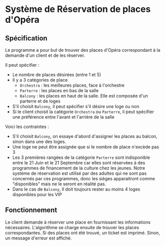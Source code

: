 # Système de Réservation de places d'Opéra

## Spécification

Le programme a pour but de trouver des places d'Opéra correspondant à la demande d'un client et de les réserver.

Il peut spécifier :
- Le nombre de places désirées (entre 1 et 5)
- Il y a 3 catégories de place
  - `Orchestra` : les meilleures places, face à l'orchestre
  - `Parterre` : les places en bas de la salle
  - `Balcony` : les places en haut de la salle. Elle est composée d'un parterre et de loges
- S'il choisit `Balcony`, il peut spécifier s'il désire une loge ou non
- Si le client choisit la catégorie `Orchestra` ou `Parterre`, il peut spécifier une préférence entre l'avant et l'arrière de la salle

Voici les contraintes :
- S'il choisit `Balcony`, on essaye d'abord d'assigner les places au balcon, sinon dans une des loges.
- Une loge ne peut être assignée que si le nombre de place n'excède pas 3
- Les 3 premières rangées de la catégorie `Parterre` sont indisponible entre le 21 Juin et le 21 Septembre car elles sont réservées à des programmes 
de financement de la culture chez les jeunes. Notre système de réservation est utilisé par des adultes qui
ne sont pas concernés par ces programmes, donc les sièges apparaitront comme "disponibles" mais ne le seront en réalité pas.
- Dans le cas de `Balcony`, Il doit toujours rester au moins 4 loges disponibles pour les VIP

## Fonctionnement

Le client demande à réserver une place en fournissant les informations nécessaires.
L'algorithme se charge ensuite de trouver les places correspondantes.
Si des places ont été trouvé, un ticket est imprimé.
Sinon, un message d'erreur est affiché.